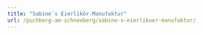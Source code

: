 ```yaml
---
title: "Sabine´s Eierlikör-Manufaktur"
url: /puchberg-am-schneeberg/sabine-s-eierlikoer-manufaktur/
---
```

